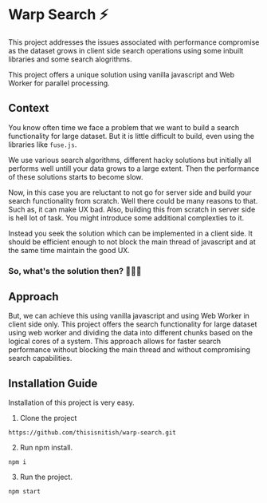 # Warp Search ⚡️

This project addresses the issues associated with performance compromise as the dataset grows in client side search operations using some inbuilt libraries and some search alogrithms.

This project offers a unique solution using vanilla javascript and Web Worker for parallel processing.

## Context

You know often time we face a problem that we want to build a search functionality for large dataset. But it is little difficult to build, even using the libraries like `fuse.js`.

We use various search algorithms, different hacky solutions but initially all performs well untill your data grows to a large extent. Then the performance of these solutions starts to become slow.

Now, in this case you are reluctant to not go for server side and build your search functionality from scratch. Well there could be many reasons to that. Such as, it can make UX bad. Also, building this from scratch in server side is hell lot of task. You might introduce some additional complexties to it.

Instead you seek the solution which can be implemented in a client side. It should be efficient enough to not block the main thread of javascript and at the same time maintain the good UX.

### So, what's the solution then? 🤷🏻‍♂️

## Approach

But, we can achieve this using vanilla javascript and using Web Worker in client side only. This project offers the search functionality for large dataset using web worker and dividing the data into different chunks based on the logical cores of a system.
This approach allows for faster search performance without blocking the main thread and without compromising search capabilities.

## Installation Guide

Installation of this project is very easy.

1. Clone the project

```
https://github.com/thisisnitish/warp-search.git
```

2. Run npm install.

```
npm i
```

3. Run the project.

```
npm start
```
